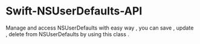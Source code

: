 # Swift-NSUserDefaults-API
Manage and access NSUserDefaults with easy way , you can save , update , delete from NSUserDefaults by using this class .
